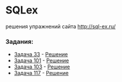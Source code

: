 # SQLex
решения упражнений сайта http://sql-ex.ru/

### Задания:
-  <a href="http://sql-ex.ru/exercises/index.php?act=learn&LN=33">Задача 33</a> - <a href="https://github.com/mrroofless/SQLex/blob/master/33">Решение</a> 
-  <a href="http://sql-ex.ru/exercises/index.php?act=learn&LN=101">Задача 101</a> - <a href="https://github.com/mrroofless/SQLex/blob/master/101">Решение</a> 
-  <a href="http://sql-ex.ru/exercises/index.php?act=learn&LN=103">Задача 103</a> - <a href="https://github.com/mrroofless/SQLex/blob/master/103">Решение</a> 
-  <a href="http://sql-ex.ru/exercises/index.php?act=learn&LN=117">Задача 117</a> - <a href="https://github.com/mrroofless/SQLex/blob/master/117">Решение</a> 
